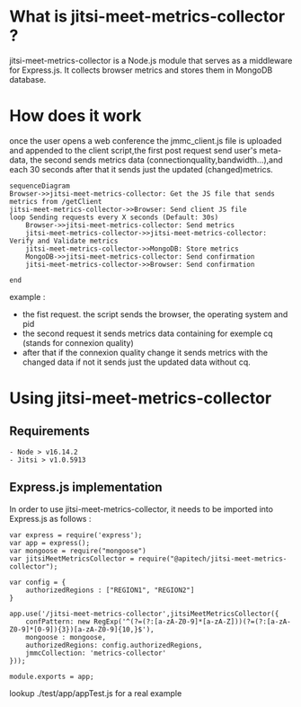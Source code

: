 
# What is jitsi-meet-metrics-collector ?
jitsi-meet-metrics-collector is a Node.js module that serves as a middleware for Express.js. It collects browser metrics and stores them in MongoDB database.

# How does it work

once the user opens a web conference the jmmc_client.js file is uploaded and appended to the client script,the first post request send user's meta-data, the second sends metrics data (connectionquality,bandwidth...),and each 30 seconds after that it sends just the updated (changed)metrics. 

```mermaid
sequenceDiagram
Browser->>jitsi-meet-metrics-collector: Get the JS file that sends metrics from /getClient
jitsi-meet-metrics-collector->>Browser: Send client JS file
loop Sending requests every X seconds (Default: 30s)
    Browser->>jitsi-meet-metrics-collector: Send metrics
    jitsi-meet-metrics-collector->>jitsi-meet-metrics-collector: Verify and Validate metrics
    jitsi-meet-metrics-collector->>MongoDB: Store metrics
    MongoDB->>jitsi-meet-metrics-collector: Send confirmation
    jitsi-meet-metrics-collector->>Browser: Send confirmation
        
end
```

example :
- the fist request. the script sends the browser, the operating system and pid
- the second request it sends metrics data containing for exemple cq (stands for connexion quality)
- after that if the connexion quality change it sends metrics with the changed data if not it sends 
just the updated data without cq.

# Using jitsi-meet-metrics-collector
## Requirements

    - Node > v16.14.2
    - Jitsi > v1.0.5913

## Express.js implementation

In order to use jitsi-meet-metrics-collector, it needs to be imported into Express.js as follows : 

    var express = require('express');
    var app = express();
    var mongoose = require("mongoose")
    var jitsiMeetMetricsCollector = require("@apitech/jitsi-meet-metrics-collector");
    
    var config = {
        authorizedRegions : ["REGION1", "REGION2"]
    }
    
    app.use('/jitsi-meet-metrics-collector',jitsiMeetMetricsCollector({
        confPattern: new RegExp('^(?=(?:[a-zA-Z0-9]*[a-zA-Z]))(?=(?:[a-zA-Z0-9]*[0-9]){3})[a-zA-Z0-9]{10,}$'),
        mongoose : mongoose,
        authorizedRegions: config.authorizedRegions,
        jmmcCollection: 'metrics-collector'
    }));
    
    module.exports = app;

lookup ./test/app/appTest.js for a real example




